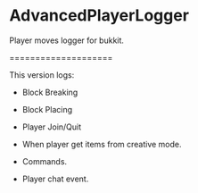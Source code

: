AdvancedPlayerLogger
====================

Player moves logger for bukkit.

====================

This version logs:

- Block Breaking

- Block Placing

- Player Join/Quit

- When player get items from creative mode.

- Commands.

- Player chat event.
